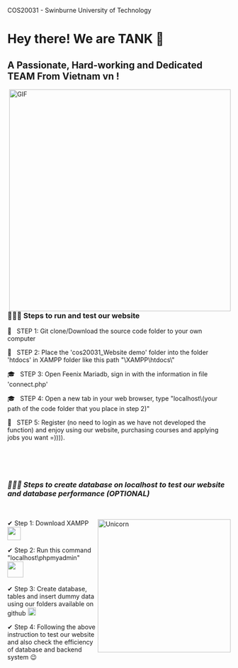 COS20031 - Swinburne University of Technology


<!-------How to run our website---------!>
<h1> Hey there! We are TANK 👋 </h1>
<h2> A Passionate, Hard-working and Dedicated TEAM From Vietnam vn !
</h2>
<img align="right" alt="GIF" src="https://user-images.githubusercontent.com/74038190/212746035-d5c61762-973c-44c0-aec7-887f3b7690e3.gif" width="500"/>
<h3> 👨🏻‍💻 Steps to run and test our website </h3>

<p>🔭 &nbsp; STEP 1: Git clone/Download the source code folder to your own computer</p>
<p>🤔 &nbsp; STEP 2: Place the 'cos20031_Website demo' folder into the folder 'htdocs' in XAMPP folder like this path "\XAMPP\htdocs\"</p>
<p>🎓 &nbsp; STEP 3: Open Feenix Mariadb, sign in with the information in file 'connect.php'</p>
<p>🎓 &nbsp; STEP 4: Open a new tab in your web browser, type "localhost\(your path of the code folder that you place in step 2)"</p>
<p>💼 &nbsp; STEP 5: Register (no need to login as we have not developed the function) and enjoy using our website, purchasing courses and applying jobs you want =)))).</p>
<br />
<br />

<br />



<p align="center">
  <em>
    <h3> 👨🏻‍💻 Steps to create database on localhost to test our website and database performance <em>(OPTIONAL)</em></h3>
  </em> 
  <br>
</p>
<img align="right" width=300px alt="Unicorn" src="https://media.giphy.com/media/3ohs4BSacFKI7A717y/giphy.gif" />

<p>✔ Step 1: Download XAMPP <img src="https://github.com/TheDudeThatCode/TheDudeThatCode/blob/master/Assets/Developer.gif" width="30px"></p>
<p>✔ Step 2: Run this command "localhost\phpmyadmin" <img src="https://github.com/TheDudeThatCode/TheDudeThatCode/blob/master/Assets/Designer.gif" width="36px">&nbsp</p>
<p>✔ Step 3: Create database, tables and insert dummy data using our folders available on github <img src="https://github.com/TheDudeThatCode/TheDudeThatCode/blob/master/Assets/Rocket.gif" width="18px"></p>
<p>✔ Step 4: Following the above instruction to test our website and also check the efficiency of database and backend system 😉</p>

